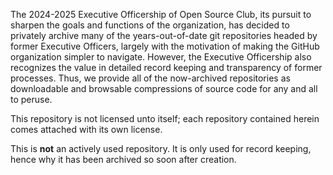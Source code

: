 The 2024-2025 Executive Officership of Open Source Club, its pursuit to sharpen the goals
and functions of the organization, has decided to privately archive many of the
years-out-of-date git repositories headed by former Executive Officers, largely with the
motivation of making the GitHub organization simpler to navigate. However, the Executive
Officership also recognizes the value in detailed record keeping and transparency of former
processes. Thus, we provide all of the now-archived repositories as downloadable and
browsable compressions of source code for any and all to peruse.

This repository is not licensed unto itself; each repository contained herein comes
attached with its own license.

This is **not** an actively used repository. It is only used for record keeping, hence why
it has been archived so soon after creation.
